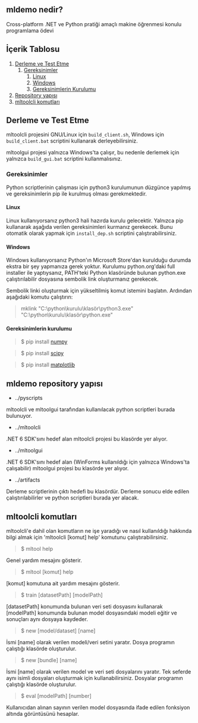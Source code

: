 ## mldemo nedir?
Cross-platform .NET ve Python pratiği amaçlı makine öğrenmesi konulu programlama ödevi

## İçerik Tablosu
1. [Derleme ve Test Etme](#derleme-ve-test-etme)
   1. [Gereksinimler](#gereksinimler)
      1. [Linux](#linux)
      2. [Windows](#windows)
      3. [Gereksinimlerin Kurulumu](#gereksinimlerin-kurulumu)
3. [Repository yapısı](#mldemo-repository-yapısı)
4. [mltoolcli komutları](#mltoolcli-komutları)

## Derleme ve Test Etme

mltoolcli projesini GNU/Linux için ```build_client.sh```, Windows için ```build_client.bat``` scriptini kullanarak derleyebilirsiniz. 

mltoolgui projesi yalnızca Windows'ta çalışır, bu nedenle derlemek için yalnızca ```build_gui.bat``` scriptini kullanmalısınız.

### Gereksinimler

Python scriptlerinin çalışması için python3 kurulumunun düzgünce yapılmış ve gereksinimlerin pip ile kurulmuş olması gerekmektedir. 

#### Linux
Linux kullanıyorsanız python3 hali hazırda kurulu gelecektir. Yalnızca pip kullanarak aşağıda verilen gereksinimleri kurmanız gerekecek. Bunu otomatik olarak yapmak için ```install_dep.sh``` scriptini çalıştırabilirsiniz.

#### Windows
Windows kullanıyorsanız Python'ın Microsoft Store'dan kurulduğu durumda ekstra bir şey yapmanıza gerek yoktur. Kurulumu python.org'daki full installer ile yaptıysanız, PATH'teki Python klasöründe bulunan python.exe çalıştırılabilir dosyasına sembolik link oluşturmanız gerekecek.

Sembolik linki oluşturmak için yükseltilmiş komut istemini başlatın. Ardından aşağıdaki komutu çalıştırın:

> mklink "C:\python\kurulu\klasör\python3.exe" "C:\python\kurulu\klasör\python.exe"

#### Gereksinimlerin kurulumu
> $ pip install [numpy](https://numpy.org/ "NumPy")

> $ pip install [scipy](https://scipy.org/ "SciPy") 

> $ pip install [matplotlib](https://matplotlib.org/ "Matplotlib")

## mldemo repository yapısı

- ../pyscripts

mltoolcli ve mltoolgui tarafından kullanılacak python scriptleri burada bulunuyor.

- ../mltoolcli

.NET 6 SDK'sını hedef alan mltoolcli projesi bu klasörde yer alıyor.

- ../mltoolgui

.NET 6 SDK'sını hedef alan (WinForms kullanıldığı için yalnızca Windows'ta çalışabilir) mltoolgui projesi bu klasörde yer alıyor.

- ../artifacts

Derleme scriptlerinin çıktı hedefi bu klasördür. Derleme sonucu elde edilen çalıştırılabilirler ve python scriptleri burada yer alacak.

## mltoolcli komutları

mltoolcli'e dahil olan komutların ne işe yaradığı ve nasıl kullanıldığı hakkında bilgi almak için 'mltoolcli [komut] help' komutunu çalıştırabilirsiniz. 

> $ mltool help

Genel yardım mesajını gösterir.

> $ mltool [komut] help
  
[komut] komutuna ait yardım mesajını gösterir.

> $ train [datasetPath] [modelPath]

[datasetPath] konumunda bulunan veri seti dosyasını kullanarak [modelPath] konumunda bulunan model dosyasındaki modeli eğitir ve sonuçları aynı dosyaya kaydeder.

> $ new [model/dataset] [name]

İsmi [name] olarak verilen modeli/veri setini yaratır. Dosya programın çalıştığı klasörde oluşturulur.

> $ new [bundle] [name]

İsmi [name] olarak verilen model ve veri seti dosyalarını yaratır. Tek seferde aynı isimli dosyaları oluşturmak için kullanabilirsiniz. Dosyalar programın çalıştığı klasörde oluşturulur.
  
> $ eval [modelPath] [number]

Kullanıcıdan alınan sayının verilen model dosyasında ifade edilen fonksiyon altında görüntüsünü hesaplar.
